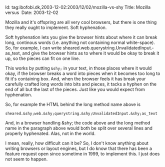 Id: tag:ibofobi.dk,2003-12-02:2003/12/02/mozilla-vs-shy
Title: Mozilla versus &shy;
Date: 2003-12-02

Mozilla and it's offspring are all very cool browsers, but there is
one thing they really ought to implement. Soft hyphenation.

Soft
hyphenation lets you give the browser hints about where it can break
long, continous words (i.e. anything not containing normal white-space).
So, for example, I can write
sheared.&#173;web.&#173;querystring.&#173;UnvalidatedInput.&#173;as_text,
and give the browser hints as to where it would be okay to break it up,
so the pieces can fit on one line.

This works by putting `&shy;` in your text, in those places where
it would okay, if the browser breaks a word into pieces when it becomes
too long to fit it's containing box. And, when the browser feels it has
break your carefully crafted long words into bits and pieces, it tacks a
hyphen on the end of all but the last of the pieces. Just like you would
expect from hyphenation.

So, for example the HTML behind the long method name above is

    sheared.&shy;web.&shy;querystring.&shy;UnvalidatedInput.&shy;as_text

And, in a browser handling &amp;shy; the code above and the long
method name in the paragraph above would both be split over several
lines and properly hyphenated. Alas, not in the world.

I mean, really, how difficult can it be? So, I don't know anything
about writing browsers or layout engines, but I do know that there has
been a feature request open since sometime in 1999, to implement this.
I just does not seem to happen.